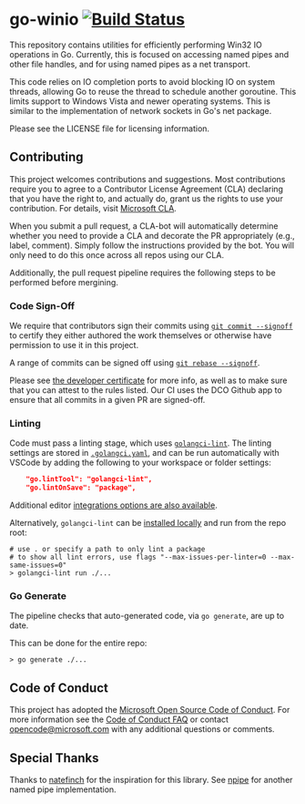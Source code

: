 # go-winio [![Build Status](https://github.com/microsoft/go-winio/actions/workflows/ci.yml/badge.svg)](https://github.com/microsoft/go-winio/actions/workflows/ci.yml)

This repository contains utilities for efficiently performing Win32 IO operations in
Go. Currently, this is focused on accessing named pipes and other file handles, and
for using named pipes as a net transport.

This code relies on IO completion ports to avoid blocking IO on system threads, allowing Go
to reuse the thread to schedule another goroutine. This limits support to Windows Vista and
newer operating systems. This is similar to the implementation of network sockets in Go's net
package.

Please see the LICENSE file for licensing information.

## Contributing

This project welcomes contributions and suggestions.
Most contributions require you to agree to a Contributor License Agreement (CLA) declaring that
you have the right to, and actually do, grant us the rights to use your contribution.
For details, visit [Microsoft CLA](https://cla.microsoft.com).

When you submit a pull request, a CLA-bot will automatically determine whether you need to
provide a CLA and decorate the PR appropriately (e.g., label, comment).
Simply follow the instructions provided by the bot.
You will only need to do this once across all repos using our CLA.

Additionally, the pull request pipeline requires the following steps to be performed before
mergining.

### Code Sign-Off

We require that contributors sign their commits using [`git commit --signoff`][git-commit-s]
to certify they either authored the work themselves or otherwise have permission to use it in this project.

A range of commits can be signed off using [`git rebase --signoff`][git-rebase-s].

Please see [the developer certificate](https://developercertificate.org) for more info,
as well as to make sure that you can attest to the rules listed.
Our CI uses the DCO Github app to ensure that all commits in a given PR are signed-off.

### Linting

Code must pass a linting stage, which uses [`golangci-lint`][lint].
The linting settings are stored in [`.golangci.yaml`](./.golangci.yaml), and can be run
automatically with VSCode by adding the following to your workspace or folder settings:

```json
    "go.lintTool": "golangci-lint",
    "go.lintOnSave": "package",
```

Additional editor [integrations options are also available][lint-ide].

Alternatively, `golangci-lint` can be [installed locally][lint-install] and run from the repo root:

```shell
# use . or specify a path to only lint a package
# to show all lint errors, use flags "--max-issues-per-linter=0 --max-same-issues=0"
> golangci-lint run ./...
```

### Go Generate

The pipeline checks that auto-generated code, via `go generate`, are up to date.

This can be done for the entire repo:

```shell
> go generate ./...
```

## Code of Conduct

This project has adopted the [Microsoft Open Source Code of Conduct](https://opensource.microsoft.com/codeofconduct/).
For more information see the [Code of Conduct FAQ](https://opensource.microsoft.com/codeofconduct/faq/) or
contact [opencode@microsoft.com](mailto:opencode@microsoft.com) with any additional questions or comments.

## Special Thanks

Thanks to [natefinch][natefinch] for the inspiration for this library.
See [npipe](https://github.com/natefinch/npipe) for another named pipe implementation.

[lint]: https://golangci-lint.run/
[lint-ide]: https://golangci-lint.run/usage/integrations/#editor-integration
[lint-install]: https://golangci-lint.run/usage/install/#local-installation

[git-commit-s]: https://git-scm.com/docs/git-commit#Documentation/git-commit.txt--s
[git-rebase-s]: https://git-scm.com/docs/git-rebase#Documentation/git-rebase.txt---signoff

[natefinch]: https://github.com/natefinch
